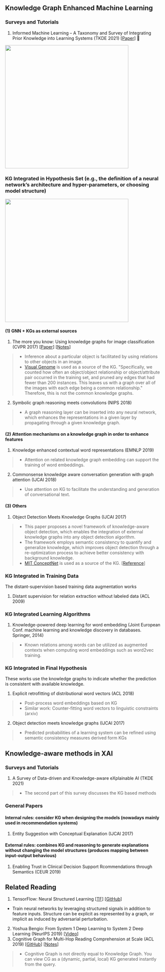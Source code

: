 ## Knowledge Graph Enhanced Machine Learning

### Surveys and Tutorials
1. Informed Machine Learning – A Taxonomy and Survey of Integrating Prior Knowledge into Learning Systems (TKDE 2021) [[Paper](https://arxiv.org/pdf/1903.12394.pdf)] 🌟
<img src="https://github.com/heathersherry/Knowledge-Graph-Tutorials-and-Papers/blob/master/figures/kg_ml.png" width="400" class="center" />

### KG Integrated in Hypothesis Set (e.g., the definition of a neural network’s architecture and hyper-parameters, or choosing model structure)
<img src="https://github.com/heathersherry/Knowledge-Graph-Tutorials-and-Papers/blob/master/figures/kg_hs.png" width="400" class="center" />

#### (1) GNN + KGs as external sources

1. The more you know: Using knowledge graphs for image classification (CVPR 2017) [[Paper](https://arxiv.org/pdf/1612.04844.pdf)] [[Notes](https://vitalab.github.io/article/2017/09/15/deepGraph.html)]
> * Inference about a particular object is facilitated by using relations to other objects in an image.
> * [Visual Genome](https://visualgenome.org/) is used as a source of the KG. "Specifically, we counted how often an object/object relationship or object/attribute pair occurred in the training set, and pruned any edges that had fewer than 200 instances. This leaves us with a graph over all of the images with each edge being a common relationship." Therefore, this is not the common knowledge graphs.
2. Symbolic graph reasoning meets convolutions (NIPS 2018)
> * A graph reasoning layer can be inserted into any neural network, which enhances the representations in a given layer by propagating through a given knowledge graph.

#### (2) Attention mechanisms on a knowledge graph in order to enhance features
1. Knowledge enhanced contextual word representations (EMNLP 2019)
> * Attention on related knowledge graph embedding can support the training of word embeddings.
2. Commonsense knowledge aware conversation generation with graph attention (IJCAI 2018)
> * Use attention on KG to facilitate the understanding and generation of conversational text.

#### (3) Others
1. Object Detection Meets Knowledge Graphs (IJCAI 2017)
> * This paper proposes a novel framework of knowledge-aware object detection, which enables the integration of external knowledge graphs into any object detection algorithm. 
> * The framework employs semantic consistency to quantify and generalize knowledge, which improves object detection through a re-optimization process to achieve better consistency with background knowledge.
> * [MIT ConceptNet](https://conceptnet.io) is used as a source of the KG. [[Reference](http://alumni.media.mit.edu/~hugo/publications/papers/BTTJ-ConceptNet.pdf)]

### KG Integrated in Training Data
The distant-supervision based training data augmentation works
1. Distant supervision for relation extraction without labeled data (ACL 2009)

### KG Integrated Learning Algorithms
1. Knowledge-powered deep learning for word embedding (Joint European Conf. machine learning and knowledge discovery in databases. Springer, 2014)
> * Known relations among words can be utilized as augmented contexts when computing word embeddings such as word2vec training.

### KG Integrated in Final Hypothesis
These works use the knowledge graphs to indicate whether the prediction is consistent with available knowledge.
1. Explicit retrofitting of distributional word vectors (ACL 2018)
> * Post-process word embeddings based on KG
> * Similar work: Counter-fitting word vectors to linguistic constraints (arxiv)
2. Object detection meets knowledge graphs (IJCAI 2017)
> * Predicted probabilities of a learning system can be refined using semantic consistency measures derived form KGs

## Knowledge-aware methods in XAI
### Surveys and Tutorials
1. A Survey of Data-driven and Knowledge-aware eXplainable AI (TKDE 2021)
> * The second part of this survey discusses the KG based methods

### General Papers
#### Internal rules: consider KG when designing the models (nowadays mainly used in recommendation systems)
1. Entity Suggestion with Conceptual Explanation (IJCAI 2017)

#### External rules: combines KG and reasoning to generate explanations without changing the model structures (produces mapping between input-output behavious)
1. Enabling Trust in Clinical Decision Support Rcommendations through Semantics (CEUR 2019)




## Related Reading
1. TensorFlow: Neural Structured Learning [[TF](https://www.tensorflow.org/neural_structured_learning)] [[GitHub](https://github.com/tensorflow/neural-structured-learning)]
* Train neural networks by leveraging structured signals in addition to feature inputs. Structure can be explicit as represented by a graph, or implicit as induced by adversarial perturbation.
2. Yoshua Bengio: From System 1 Deep Learning to System 2 Deep Learning (NeurIPS 2019) [[Video](https://www.youtube.com/watch?v=T3sxeTgT4qc)]
3. Cognitive Graph for Multi-Hop Reading Comprehension at Scale (ACL 2019) [[GitHub](https://github.com/THUDM/CogQA)] [[Notes](https://zhuanlan.zhihu.com/p/72981392)]
> * Cognitive Graph is not directly equal to Knowledge Graph. You can view CG as a (dynamic, partial, local) KG generated instantly from the query.
